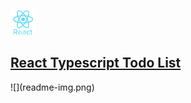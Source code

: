 <a href="https://reactjs.org/" target="_blank"> <img src="https://raw.githubusercontent.com/devicons/devicon/master/icons/react/react-original-wordmark.svg" alt="react" width="40" height="40"/> </a>
<h2><a href="https://a1danw.github.io/react-typescript-todolist/" target="_blank">React Typescript Todo List</a></h2>
![](readme-img.png)
